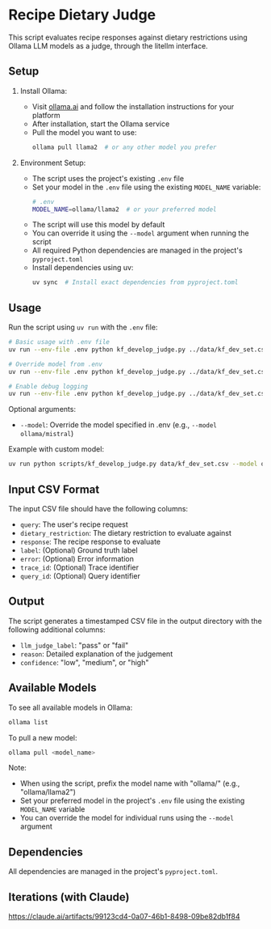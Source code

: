 # Recipe Dietary Judge

This script evaluates recipe responses against dietary restrictions using Ollama LLM models as a judge, through the litellm interface.

## Setup

1. Install Ollama:

   - Visit [ollama.ai](https://ollama.ai/) and follow the installation instructions for your platform
   - After installation, start the Ollama service
   - Pull the model you want to use:
     ```bash
     ollama pull llama2  # or any other model you prefer
     ```

2. Environment Setup:
   - The script uses the project's existing `.env` file
   - Set your model in the `.env` file using the existing `MODEL_NAME` variable:
     ```bash
     # .env
     MODEL_NAME=ollama/llama2  # or your preferred model
     ```
   - The script will use this model by default
   - You can override it using the `--model` argument when running the script
   - All required Python dependencies are managed in the project's `pyproject.toml`
   - Install dependencies using uv:
     ```bash
     uv sync  # Install exact dependencies from pyproject.toml
     ```

## Usage

Run the script using `uv run` with the `.env` file:

```bash
# Basic usage with .env file
uv run --env-file .env python kf_develop_judge.py ../data/kf_dev_set.csv --output-dir ../data/llm_eval_runs/

# Override model from .env
uv run --env-file .env python kf_develop_judge.py ../data/kf_dev_set.csv --model ollama/llama3:latest

# Enable debug logging
uv run --env-file .env python kf_develop_judge.py ../data/kf_dev_set.csv --debug
```

Optional arguments:

- `--model`: Override the model specified in .env (e.g., `--model ollama/mistral`)

Example with custom model:

```bash
uv run python scripts/kf_develop_judge.py data/kf_dev_set.csv --model ollama/llama3
```

## Input CSV Format

The input CSV file should have the following columns:

- `query`: The user's recipe request
- `dietary_restriction`: The dietary restriction to evaluate against
- `response`: The recipe response to evaluate
- `label`: (Optional) Ground truth label
- `error`: (Optional) Error information
- `trace_id`: (Optional) Trace identifier
- `query_id`: (Optional) Query identifier

## Output

The script generates a timestamped CSV file in the output directory with the following additional columns:

- `llm_judge_label`: "pass" or "fail"
- `reason`: Detailed explanation of the judgement
- `confidence`: "low", "medium", or "high"

## Available Models

To see all available models in Ollama:

```bash
ollama list
```

To pull a new model:

```bash
ollama pull <model_name>
```

Note:

- When using the script, prefix the model name with "ollama/" (e.g., "ollama/llama2")
- Set your preferred model in the project's `.env` file using the existing `MODEL_NAME` variable
- You can override the model for individual runs using the `--model` argument

## Dependencies

All dependencies are managed in the project's `pyproject.toml`.

## Iterations (with Claude)

https://claude.ai/artifacts/99123cd4-0a07-46b1-8498-09be82db1f84
